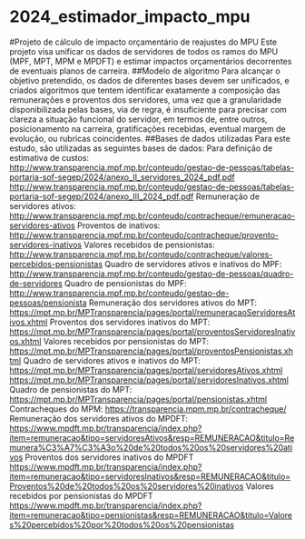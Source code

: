 # 2024_estimador_impacto_mpu
#Projeto de cálculo de impacto orçamentário de reajustes do MPU
Este projeto visa unificar os dados de servidores de todos os ramos do MPU (MPF, MPT, MPM e MPDFT) e estimar impactos orçamentários decorrentes de eventuais planos de carreira. 
##Modelo de algoritmo
Para alcançar o objetivo pretendido, os dados de diferentes bases devem ser unificados, e criados algoritmos que tentem identificar exatamente a composição das remunerações e proventos dos servidores, uma vez que a granularidade disponibilizada pelas bases, via de regra, é insuficiente para precisar com clareza a situação funcional do servidor, em termos de, entre outros, posicionamento na carreira, gratificações recebidas, eventual margem de evolução, ou rubricas coincidentes. 
##Bases de dados utilizadas
Para este estudo, são utilizadas as seguintes bases de dados:
Para definição de estimativa de custos: 
http://www.transparencia.mpf.mp.br/conteudo/gestao-de-pessoas/tabelas-portaria-sof-segep/2024/anexo_II_servidores_2024_pdf.pdf
http://www.transparencia.mpf.mp.br/conteudo/gestao-de-pessoas/tabelas-portaria-sof-segep/2024/anexo_III_2024_pdf.pdf
Remuneração de servidores ativos:
http://www.transparencia.mpf.mp.br/conteudo/contracheque/remuneracao-servidores-ativos
Proventos de inativos: 
http://www.transparencia.mpf.mp.br/conteudo/contracheque/provento-servidores-inativos
Valores recebidos de pensionistas:
http://www.transparencia.mpf.mp.br/conteudo/contracheque/valores-percebidos-pensionistas
Quadro de servidores ativos e inativos do MPF:
http://www.transparencia.mpf.mp.br/conteudo/gestao-de-pessoas/quadro-de-servidores
Quadro de pensionistas do MPF:
http://www.transparencia.mpf.mp.br/conteudo/gestao-de-pessoas/pensionista
Remuneração dos servidores ativos do MPT:
https://mpt.mp.br/MPTransparencia/pages/portal/remuneracaoServidoresAtivos.xhtml
Proventos dos servidores inativos do MPT:
https://mpt.mp.br/MPTransparencia/pages/portal/proventosServidoresInativos.xhtml
Valores recebidos por pensionistas do MPT:
https://mpt.mp.br/MPTransparencia/pages/portal/proventosPensionistas.xhtml
Quadro de servidores ativos e inativos do MPT:
https://mpt.mp.br/MPTransparencia/pages/portal/servidoresAtivos.xhtml
https://mpt.mp.br/MPTransparencia/pages/portal/servidoresInativos.xhtml
Quadro de pensionistas do MPT:
https://mpt.mp.br/MPTransparencia/pages/portal/pensionistas.xhtml
Contracheques do MPM:
https://transparencia.mpm.mp.br/contracheque/
Remuneração dos servidores ativos do MPDFT:
https://www.mpdft.mp.br/transparencia/index.php?item=remuneracao&tipo=servidoresAtivos&resp=REMUNERACAO&titulo=Remunera%C3%A7%C3%A3o%20de%20todos%20os%20servidores%20ativos
Proventos dos servidores inativos do MPDFT
https://www.mpdft.mp.br/transparencia/index.php?item=remuneracao&tipo=servidoresInativos&resp=REMUNERACAO&titulo=Proventos%20de%20todos%20os%20servidores%20inativos
Valores recebidos por pensionistas do MPDFT
https://www.mpdft.mp.br/transparencia/index.php?item=remuneracao&tipo=pensionistas&resp=REMUNERACAO&titulo=Valores%20percebidos%20por%20todos%20os%20pensionistas
